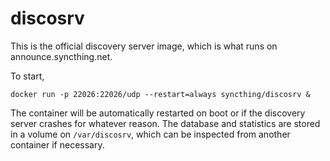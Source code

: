 discosrv
========

This is the official discovery server image, which is what runs on
announce.syncthing.net.

To start,

```
docker run -p 22026:22026/udp --restart=always syncthing/discosrv &
```

The container will be automatically restarted on boot or if the
discovery server crashes for whatever reason. The database and
statistics are stored in a volume on `/var/discosrv`, which can be
inspected from another container if necessary.

